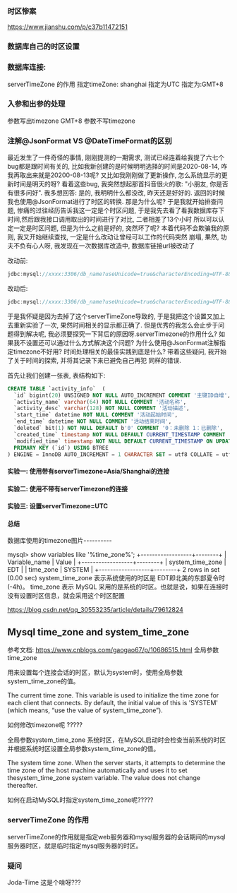 ### 时区惨案
https://www.jianshu.com/p/c37b11472151

### 数据库自己的时区设置

### 数据库连接:  
serverTimeZone 的作用
           指定timeZone: shanghai
           指定为UTC
           指定为:GMT+8
           
### 入参和出参的处理          
参数写出timezone  GMT+8
参数不写timezone    

### 注解@JsonFormat VS @DateTimeFormat的区别      



最近发生了一件奇怪的事情, 刚刚提测的一期需求, 测试已经连着给我提了六七个bug都是跟时间有关的, 比如我新创建的是时候明明选择的时间是2020-08-14,
咋我再取出来就是20200-08-13呢? 又比如我刚刚做了更新操作, 怎么系统显示的更新时间是明天的呀? 看着这些bug, 我突然想起那首抖音很火的歌: "小朋友,
你是否有很多问好". 我多想回答: 是的, 我明明什么都没改, 昨天还是好好的. 返回的时候我也使用@JsonFormat进行了时区的转换. 那是为什么呢?
于是我就开始排查问题, 惨痛的过往经历告诉我这一定是个时区问题, 于是我先去看了看我数据库存下时间,然后跟我接口调用取出的时间进行了对比, 二者相差了13个小时
所以可以认定一定是时区问题, 但是为什么之前是好的, 突然坏了呢? 本着代码不会欺骗我的原则, 我又开始继续查找, 一定是什么改动让曾经可以工作的代码突然
崩塌, 果然, 功夫不负有心人呀, 我发现在一次数据库改造中, 数据库链接url被改动了

改动前: 
```java
jdbc:mysql://xxxx:3306/db_name?useUnicode=true&characterEncoding=UTF-8&allowMultiQueries=true&useSSL=false&serverTimezone=Asia/Shanghai
```
改动后:
```java
jdbc:mysql://xxxx:3306/db_name?useUnicode=true&characterEncoding=UTF-8&allowMultiQueries=true&useSSL=false
``` 

于是我怀疑是因为去掉了这个serverTimeZone导致的, 于是我把这个设置又加上去重新实验了一次, 果然时间相关的显示都正确了.
但是优秀的我怎么会止步于问题得到解决呢, 我必须要探究一下背后的原因呀.serverTimezone的作用什么? 如果我不设置还可以通过什么方式解决这个问题?
为什么使用@JsonFormat注解指定timezone不好用? 时间处理相关的最佳实践到底是什么? 带着这些疑问, 我开始了关于时间的探索, 并将其记录下来已避免自己再犯
同样的错误.

首先让我们创建一张表, 表结构如下: 
```sql
CREATE TABLE `activity_info`  (
  `id` bigint(20) UNSIGNED NOT NULL AUTO_INCREMENT COMMENT '主键ID自增',
  `activity_name` varchar(64) NOT NULL COMMENT '活动名称',       
  `activity_desc` varchar(128) NOT NULL COMMENT '活动描述',
  `start_time` datetime NOT NULL COMMENT '活动起始时间',
  `end_time` datetime NOT NULL COMMENT '活动结束时间',
  `deleted` bit(1) NOT NULL DEFAULT b'0' COMMENT '0：未删除 1：已删除',
  `created_time` timestamp NOT NULL DEFAULT CURRENT_TIMESTAMP COMMENT '创建时间',
  `modified_time` timestamp NOT NULL DEFAULT CURRENT_TIMESTAMP ON UPDATE CURRENT_TIMESTAMP COMMENT '修改时间',
  PRIMARY KEY (`id`) USING BTREE
) ENGINE = InnoDB AUTO_INCREMENT = 1 CHARACTER SET = utf8 COLLATE = utf8_bin COMMENT = '活动信息表' ROW_FORMAT = Dynamic;
```

#### 实验一: 使用带有serverTimezone=Asia/Shanghai的连接


#### 实验二: 使用不带有serverTimezone的连接


#### 实验三: 设置serverTimezone=UTC

#### 总结
数据库使用的timezone图片----------

mysql> show variables like '%time_zone%';
+------------------+--------+
| Variable_name | Value |
+------------------+--------+
| system_time_zone | EDT |
| time_zone  | SYSTEM |
+------------------+--------+
2 rows in set (0.00 sec)
system_time_zone 表示系统使用的时区是 EDT即北美的东部夏令时(-4h)。
time_zone 表示 MySQL 采用的是系统的时区。也就是说，如果在连接时没有设置时区信息，就会采用这个时区配置


https://blog.csdn.net/qq_30553235/article/details/79612824


## Mysql time_zone and system_time_zone
参考文档: https://www.cnblogs.com/gaogao67/p/10686515.html
全局参数time_zone

用来设置每个连接会话的时区，默认为system时，使用全局参数system_time_zone的值。

The current time zone. This variable is used to initialize the time zone for each client that connects. By default, the initial value of this is 'SYSTEM' (which means, “use the value of system_time_zone”).

如何修改timezone呢  ?????
 
全局参数system_time_zone
系统时区，在MySQL启动时会检查当前系统的时区并根据系统时区设置全局参数system_time_zone的值。

The system time zone. When the server starts, it attempts to determine the time zone of the host machine automatically and uses it to set thesystem_time_zone system variable. The value does not change thereafter.
 
如何在启动MySQL时指定system_time_zone呢?????

### serverTimeZone 的作用
serverTimeZone的作用就是指定web服务器和mysql服务器的会话期间的mysql服务器时区，就是临时指定mysql服务器的时区。

### 疑问

Joda-Time 这是个啥呀???

 
 